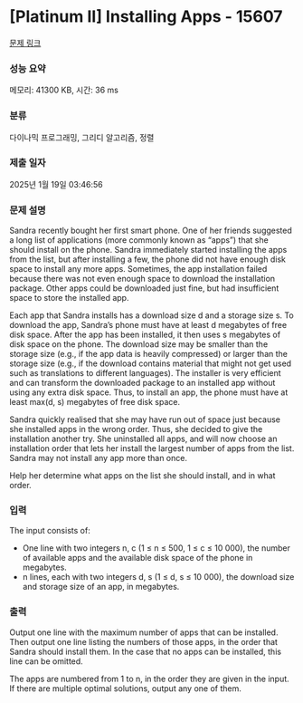 # [Platinum II] Installing Apps - 15607 

[문제 링크](https://www.acmicpc.net/problem/15607) 

### 성능 요약

메모리: 41300 KB, 시간: 36 ms

### 분류

다이나믹 프로그래밍, 그리디 알고리즘, 정렬

### 제출 일자

2025년 1월 19일 03:46:56

### 문제 설명

<p>Sandra recently bought her first smart phone. One of her friends suggested a long list of applications (more commonly known as “apps”) that she should install on the phone. Sandra immediately started installing the apps from the list, but after installing a few, the phone did not have enough disk space to install any more apps. Sometimes, the app installation failed because there was not even enough space to download the installation package. Other apps could be downloaded just fine, but had insufficient space to store the installed app.</p>

<p>Each app that Sandra installs has a download size d and a storage size s. To download the app, Sandra’s phone must have at least d megabytes of free disk space. After the app has been installed, it then uses s megabytes of disk space on the phone. The download size may be smaller than the storage size (e.g., if the app data is heavily compressed) or larger than the storage size (e.g., if the download contains material that might not get used such as translations to different languages). The installer is very efficient and can transform the downloaded package to an installed app without using any extra disk space. Thus, to install an app, the phone must have at least max(d, s) megabytes of free disk space.</p>

<p>Sandra quickly realised that she may have run out of space just because she installed apps in the wrong order. Thus, she decided to give the installation another try. She uninstalled all apps, and will now choose an installation order that lets her install the largest number of apps from the list. Sandra may not install any app more than once.</p>

<p>Help her determine what apps on the list she should install, and in what order.</p>

### 입력 

 <p>The input consists of:</p>

<ul>
	<li>One line with two integers n, c (1 ≤ n ≤ 500, 1 ≤ c ≤ 10 000), the number of available apps and the available disk space of the phone in megabytes.</li>
	<li>n lines, each with two integers d, s (1 ≤ d, s ≤ 10 000), the download size and storage size of an app, in megabytes.</li>
</ul>

### 출력 

 <p>Output one line with the maximum number of apps that can be installed. Then output one line listing the numbers of those apps, in the order that Sandra should install them. In the case that no apps can be installed, this line can be omitted.</p>

<p>The apps are numbered from 1 to n, in the order they are given in the input. If there are multiple optimal solutions, output any one of them.</p>


